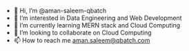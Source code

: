 - 👋 Hi, I’m @aman-saleem-qbatch
- 👀 I’m interested in Data Engineering and Web Development
- 🌱 I’m currently learning MERN stack and Cloud Computing
- 💞️ I’m looking to collaborate on Cloud Computing
- 📫 How to reach me aman.saleem@qbatch.com

<!---
aman-saleem-qbatch/aman-saleem-qbatch is a ✨ special ✨ repository because its `README.md` (this file) appears on your GitHub profile.
You can click the Preview link to take a look at your changes.
--->
